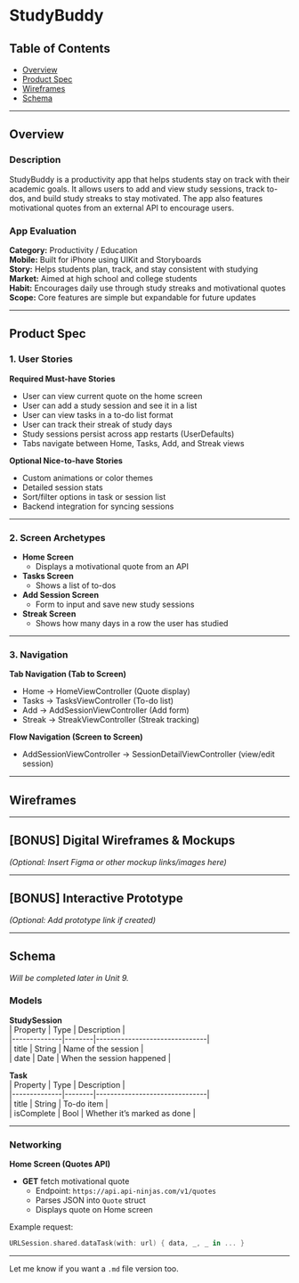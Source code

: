 # StudyBuddy

## Table of Contents  
- [Overview](#overview)  
- [Product Spec](#product-spec)  
- [Wireframes](#wireframes)  
- [Schema](#schema)

---

## Overview

### Description  
StudyBuddy is a productivity app that helps students stay on track with their academic goals. It allows users to add and view study sessions, track to-dos, and build study streaks to stay motivated. The app also features motivational quotes from an external API to encourage users.

### App Evaluation  

**Category:** Productivity / Education  
**Mobile:** Built for iPhone using UIKit and Storyboards  
**Story:** Helps students plan, track, and stay consistent with studying  
**Market:** Aimed at high school and college students  
**Habit:** Encourages daily use through study streaks and motivational quotes  
**Scope:** Core features are simple but expandable for future updates

---

## Product Spec

### 1. User Stories  

**Required Must-have Stories**  
- User can view current quote on the home screen  
- User can add a study session and see it in a list  
- User can view tasks in a to-do list format  
- User can track their streak of study days  
- Study sessions persist across app restarts (UserDefaults)  
- Tabs navigate between Home, Tasks, Add, and Streak views

**Optional Nice-to-have Stories**  
- Custom animations or color themes  
- Detailed session stats  
- Sort/filter options in task or session list  
- Backend integration for syncing sessions

---

### 2. Screen Archetypes  

- **Home Screen**  
  - Displays a motivational quote from an API  
- **Tasks Screen**  
  - Shows a list of to-dos  
- **Add Session Screen**  
  - Form to input and save new study sessions  
- **Streak Screen**  
  - Shows how many days in a row the user has studied

---

### 3. Navigation  

**Tab Navigation (Tab to Screen)**  
- Home → HomeViewController (Quote display)  
- Tasks → TasksViewController (To-do list)  
- Add → AddSessionViewController (Add form)  
- Streak → StreakViewController (Streak tracking)

**Flow Navigation (Screen to Screen)**  
- AddSessionViewController → SessionDetailViewController (view/edit session)

---

## Wireframes  




---

## [BONUS] Digital Wireframes & Mockups  
*(Optional: Insert Figma or other mockup links/images here)*

---

## [BONUS] Interactive Prototype  
*(Optional: Add prototype link if created)*

---

## Schema  
*Will be completed later in Unit 9.*

### Models  
**StudySession**  
| Property     | Type   | Description                   |  
|--------------|--------|-------------------------------|  
| title        | String | Name of the session           |  
| date         | Date   | When the session happened     |  

**Task**  
| Property     | Type   | Description                   |  
|--------------|--------|-------------------------------|  
| title        | String | To-do item                    |  
| isComplete   | Bool   | Whether it’s marked as done   |

---

### Networking  
**Home Screen (Quotes API)**  
- **GET** fetch motivational quote  
  - Endpoint: `https://api.api-ninjas.com/v1/quotes`  
  - Parses JSON into `Quote` struct  
  - Displays quote on Home screen  

Example request:
```swift
URLSession.shared.dataTask(with: url) { data, _, _ in ... }
```

--- 

Let me know if you want a `.md` file version too.
